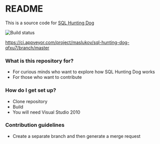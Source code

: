 # README #

This is a source code for [SQL Hunting Dog](http://www.sql-hunting-dog.com)

![Build status](https://ci.appveyor.com/api/projects/status/c8w93mp64i9ntntd/branch/master?svg=true) 

https://ci.appveyor.com/project/maslukov/sql-hunting-dog-qfxu7/branch/master

### What is this repository for? ###

* For curious minds who want to explore how SQL Hunting Dog works
* For those who want to contribute

### How do I get set up? ###

* Clone repository
* Build
* You will need Visual Studio 2010


### Contribution guidelines ###

* Create a separate branch and then generate a merge request
